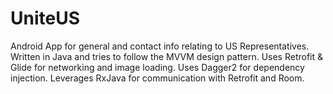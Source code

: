 # UniteUS
Android App for general and contact info relating to US Representatives.
Written in Java and tries to follow the MVVM design pattern. 
Uses Retrofit & Glide for networking and image loading.
Uses Dagger2 for dependency injection.
Leverages RxJava for communication with Retrofit and Room.
